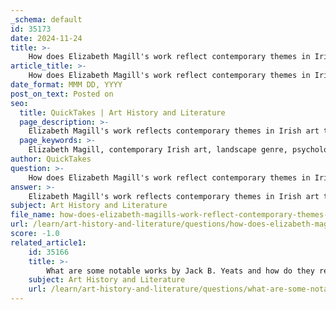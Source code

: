 ```yaml
---
_schema: default
id: 35173
date: 2024-11-24
title: >-
    How does Elizabeth Magill's work reflect contemporary themes in Irish art?
article_title: >-
    How does Elizabeth Magill's work reflect contemporary themes in Irish art?
date_format: MMM DD, YYYY
post_on_text: Posted on
seo:
  title: QuickTakes | Art History and Literature
  page_description: >-
    Elizabeth Magill's work reflects contemporary themes in Irish art through her exploration of landscape, combining psychological depth, evocative imagery, and a unique style that bridges traditional and modern artistic expressions.
  page_keywords: >-
    Elizabeth Magill, contemporary Irish art, landscape genre, psychological depth, evocative imagery, Northern Ireland, inscape, memory, identity, modern artistic expression, fragment forms, kaleidoscopic patterns, romantic sublime, RHA Dublin, traditional representation
author: QuickTakes
question: >-
    How does Elizabeth Magill's work reflect contemporary themes in Irish art?
answer: >-
    Elizabeth Magill's work reflects contemporary themes in Irish art through her unique approach to the landscape genre, which combines psychological depth with evocative imagery. Born in 1959 in Ontario, Canada, and raised in Northern Ireland, Magill's artistic journey is marked by her studies at the Belfast College of Art and the Slade School of Fine Art. She currently resides and works in London, yet her work remains deeply connected to the Irish landscape.\n\nA principal theme in Magill's paintings is the exploration of landscape, which she interprets in a hauntingly distressed manner. Her works often depict rural or coastal settings, yet they transcend mere representation. Critics describe her paintings as "epic, enigmatic, and evocative," characterized by fragmented forms and kaleidoscopic patterns that emerge from her imagination, memories, and photographs. This approach allows her to create what has been termed 'inscape,' a concept that suggests a deeper, more subjective experience of place.\n\nMagill's recent works, such as "Dendriform 10" (2012) and "Headland" (2017), illustrate her ability to transform and abstract traditional landscapes, hinting at a romantic sublime that invites further interpretation. The aesthetic quality of her paintings serves as a backdrop for exploring themes of memory, identity, and the psychological connections individuals have with their environments.\n\nMoreover, her exhibitions, including her recent show "Headland" at the RHA in Dublin, signify her ongoing engagement with contemporary Irish art, bridging the gap between traditional landscape representation and modern artistic expression. Through her distinctive style and thematic focus, Elizabeth Magill contributes significantly to the evolution of contemporary Irish art, reflecting both personal and collective narratives within the landscape.
subject: Art History and Literature
file_name: how-does-elizabeth-magills-work-reflect-contemporary-themes-in-irish-art.md
url: /learn/art-history-and-literature/questions/how-does-elizabeth-magills-work-reflect-contemporary-themes-in-irish-art
score: -1.0
related_article1:
    id: 35166
    title: >-
        What are some notable works by Jack B. Yeats and how do they reflect his artistic vision?
    subject: Art History and Literature
    url: /learn/art-history-and-literature/questions/what-are-some-notable-works-by-jack-b-yeats-and-how-do-they-reflect-his-artistic-vision
---
```


&nbsp;
